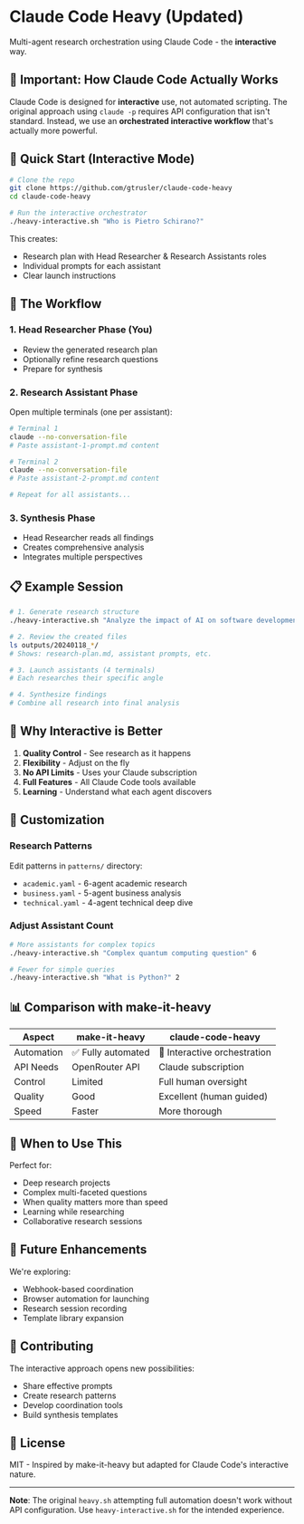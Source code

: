 # Claude Code Heavy (Updated)

Multi-agent research orchestration using Claude Code - the **interactive** way.

## 🚨 Important: How Claude Code Actually Works

Claude Code is designed for **interactive** use, not automated scripting. The original approach using `claude -p` requires API configuration that isn't standard. Instead, we use an **orchestrated interactive workflow** that's actually more powerful.

## 🚀 Quick Start (Interactive Mode)

```bash
# Clone the repo
git clone https://github.com/gtrusler/claude-code-heavy
cd claude-code-heavy

# Run the interactive orchestrator
./heavy-interactive.sh "Who is Pietro Schirano?"
```

This creates:
- Research plan with Head Researcher & Research Assistants roles
- Individual prompts for each assistant
- Clear launch instructions

## 🎯 The Workflow

### 1. Head Researcher Phase (You)
- Review the generated research plan
- Optionally refine research questions
- Prepare for synthesis

### 2. Research Assistant Phase
Open multiple terminals (one per assistant):

```bash
# Terminal 1
claude --no-conversation-file
# Paste assistant-1-prompt.md content

# Terminal 2  
claude --no-conversation-file
# Paste assistant-2-prompt.md content

# Repeat for all assistants...
```

### 3. Synthesis Phase
- Head Researcher reads all findings
- Creates comprehensive analysis
- Integrates multiple perspectives

## 📋 Example Session

```bash
# 1. Generate research structure
./heavy-interactive.sh "Analyze the impact of AI on software development" 4

# 2. Review the created files
ls outputs/20240118_*/
# Shows: research-plan.md, assistant prompts, etc.

# 3. Launch assistants (4 terminals)
# Each researches their specific angle

# 4. Synthesize findings
# Combine all research into final analysis
```

## 🤔 Why Interactive is Better

1. **Quality Control** - See research as it happens
2. **Flexibility** - Adjust on the fly
3. **No API Limits** - Uses your Claude subscription
4. **Full Features** - All Claude Code tools available
5. **Learning** - Understand what each agent discovers

## 🔧 Customization

### Research Patterns
Edit patterns in `patterns/` directory:
- `academic.yaml` - 6-agent academic research
- `business.yaml` - 5-agent business analysis  
- `technical.yaml` - 4-agent technical deep dive

### Adjust Assistant Count
```bash
# More assistants for complex topics
./heavy-interactive.sh "Complex quantum computing question" 6

# Fewer for simple queries
./heavy-interactive.sh "What is Python?" 2
```

## 📊 Comparison with make-it-heavy

| Aspect | make-it-heavy | claude-code-heavy |
|--------|---------------|-------------------|
| Automation | ✅ Fully automated | 🔄 Interactive orchestration |
| API Needs | OpenRouter API | Claude subscription |
| Control | Limited | Full human oversight |
| Quality | Good | Excellent (human guided) |
| Speed | Faster | More thorough |

## 🎯 When to Use This

Perfect for:
- Deep research projects
- Complex multi-faceted questions
- When quality matters more than speed
- Learning while researching
- Collaborative research sessions

## 🚀 Future Enhancements

We're exploring:
- Webhook-based coordination
- Browser automation for launching
- Research session recording
- Template library expansion

## 🤝 Contributing

The interactive approach opens new possibilities:
- Share effective prompts
- Create research patterns
- Develop coordination tools
- Build synthesis templates

## 📄 License

MIT - Inspired by make-it-heavy but adapted for Claude Code's interactive nature.

---

**Note**: The original `heavy.sh` attempting full automation doesn't work without API configuration. Use `heavy-interactive.sh` for the intended experience.
